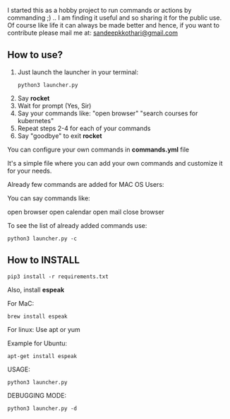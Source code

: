 I started this as a hobby project to run commands or actions by commanding ;) .. 
I am finding it useful and so sharing it for the public use. Of course like life it can always be made better and hence, 
if you want to contribute please mail me at: sandeepkkothari@gmail.com

## How to use?
1. Just launch the launcher in your terminal:
	``` 
	python3 launcher.py
	```
2. Say **rocket**
3. Wait for prompt (Yes, Sir)
4. Say your commands like: 
	"open browser"
	"search courses for kubernetes"
5. Repeat steps 2-4 for each of your commands
6. Say "goodbye" to exit **rocket**

You can configure your own commands in **commands.yml** file

It's a simple file where you can add your own commands and customize it for your needs.

Already few commands are added for MAC OS Users:


You can say commands like:

open browser
open calendar
open mail
close browser

To see the list of already added commands use:
```
python3 launcher.py -c
```

## How to INSTALL
```
pip3 install -r requirements.txt
```
Also, install **espeak**

For MaC:
```
brew install espeak
```
For linux:
Use apt or yum 

Example for Ubuntu: 
```
apt-get install espeak 
```
USAGE:
```
python3 launcher.py 
```
DEBUGGING MODE: 
```
python3 launcher.py -d 
```



